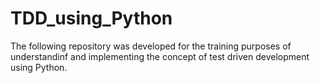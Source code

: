 # TDD_using_Python
The following repository was developed for the training purposes of understandinf and implementing the concept of test driven development using Python.
